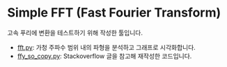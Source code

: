 # Simple FFT (Fast Fourier Transform)

고속 푸리에 변환을 테스트하기 위해 작성한 툴입니다.

- [fft.py](fft.py): 가청 주파수 범위 내의 파형을 분석하고 그래프로 시각화합니다.
- [ffy_so_copy.py](fft_so_copy.py): Stackoverflow 글을 참고해 재작성한 코드입니다.
